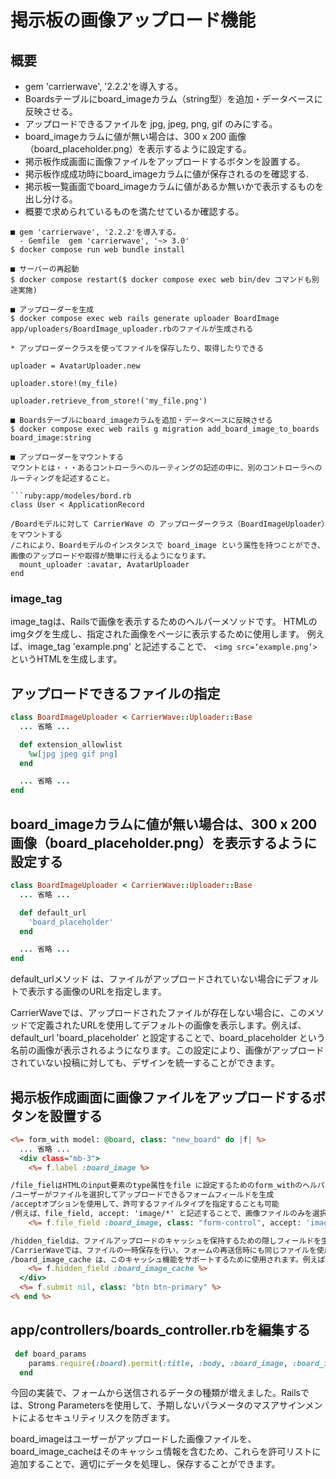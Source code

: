 # 掲示板の画像アップロード機能

## 概要
* gem 'carrierwave', '2.2.2'を導入する。
* Boardsテーブルにboard_imageカラム（string型）を追加・データベースに反映させる。
* アップロードできるファイルを jpg, jpeg, png, gif のみにする。
* board_imageカラムに値が無い場合は、300 x 200 画像（board_placeholder.png）を表示するように設定する。
* 掲示板作成画面に画像ファイルをアップロードするボタンを設置する。
* 掲示板作成成功時にboard_imageカラムに値が保存されるのを確認する.
* 掲示板一覧画面でboard_imageカラムに値があるか無いかで表示するものを出し分ける。
* 概要で求められているものを満たせているか確認する。

```
■ gem 'carrierwave', '2.2.2'を導入する。
  - Gemfile  gem 'carrierwave', '~> 3.0'
$ docker compose run web bundle install

■ サーバーの再起動
$ docker compose restart($ docker compose exec web bin/dev コマンドも別途実施)

■ アップローダーを生成
$ docker compose exec web rails generate uploader BoardImage
app/uploaders/BoardImage_uploader.rbのファイルが生成される

* アップローダークラスを使ってファイルを保存したり、取得したりできる

uploader = AvatarUploader.new

uploader.store!(my_file)

uploader.retrieve_from_store!('my_file.png')

■ Boardsテーブルにboard_imageカラムを追加・データベースに反映させる
$ docker compose exec web rails g migration add_board_image_to_boards board_image:string

■ アップローダーをマウントする
マウントとは・・・あるコントローラへのルーティングの記述の中に、別のコントローラへのルーティングを記述すること。

```ruby:app/modeles/bord.rb
class User < ApplicationRecord

/Boardモデルに対して CarrierWave の アップローダークラス（BoardImageUploader）をマウントする
/これにより、Boardモデルのインスタンスで board_image という属性を持つことができ、画像のアップロードや取得が簡単に行えるようになります。
  mount_uploader :avatar, AvatarUploader
end
```

### image_tag
image_tagは、Railsで画像を表示するためのヘルパーメソッドです。
HTMLのimgタグを生成し、指定された画像をページに表示するために使用します。
例えば、image_tag 'example.png' と記述することで、 ```<img src=‘example.png’>```というHTMLを生成します。

## アップロードできるファイルの指定
```ruby:app/uploaders/board_image_uploader.rb
class BoardImageUploader < CarrierWave::Uploader::Base
  ... 省略 ...

  def extension_allowlist
    %w[jpg jpeg gif png]
  end

  ... 省略 ...
end
```
## board_imageカラムに値が無い場合は、300 x 200 画像（board_placeholder.png）を表示するように設定する
```ruby:app/uploaders/board_image_uploader.rb
class BoardImageUploader < CarrierWave::Uploader::Base
  ... 省略 ...

  def default_url
    'board_placeholder'
  end

  ... 省略 ...
end
```
default_urlメソッド は、ファイルがアップロードされていない場合にデフォルトで表示する画像のURLを指定します。

CarrierWaveでは、アップロードされたファイルが存在しない場合に、このメソッドで定義されたURLを使用してデフォルトの画像を表示します。例えば、default_url 'board_placeholder' と設定することで、board_placeholder という名前の画像が表示されるようになります。この設定により、画像がアップロードされていない投稿に対しても、デザインを統一することができます。

## 掲示板作成画面に画像ファイルをアップロードするボタンを設置する
```ruby:app/views/boards/new.html.erb
<%= form_with model: @board, class: "new_board" do |f| %>
  ... 省略 ...
  <div class="mb-3">
    <%= f.label :board_image %>

/file_fielはHTMLのinput要素のtype属性をfile に設定するためのform_withのヘルパーメソッド
/ユーザーがファイルを選択してアップロードできるフォームフィールドを生成
/acceptオプションを使用して、許可するファイルタイプを指定することも可能
/例えば、file_field, accept: 'image/*' と記述することで、画像ファイルのみを選択できるファイルアップロードフィールドを作成
    <%= f.file_field :board_image, class: "form-control", accept: 'image/*' %>

/hidden_fieldは、ファイルアップロードのキャッシュを保持するための隠しフィールドを生成
/CarrierWaveでは、ファイルの一時保存を行い、フォームの再送信時にも同じファイルを使用できるようにする機能がある
/board_image_cache は、このキャッシュ機能をサポートするために使用されます。例えば、フォームのバリデーションエラーが発生した場合でも、ユーザーが再度ファイルを選択する必要がないように、このキャッシュ機能を利用する
    <%= f.hidden_field :board_image_cache %>
  </div>
  <%= f.submit nil, class: "btn btn-primary" %>
<% end %>
```

## app/controllers/boards_controller.rbを編集する
```ruby:app/controllers/boards_controller.rb
 def board_params
    params.require(:board).permit(:title, :body, :board_image, :board_image_cache)
  end
```
今回の実装で、フォームから送信されるデータの種類が増えました。Railsでは、Strong Parametersを使用して、予期しないパラメータのマスアサインメントによるセキュリティリスクを防ぎます。

board_imageはユーザーがアップロードした画像ファイルを、board_image_cacheはそのキャッシュ情報を含むため、これらを許可リストに追加することで、適切にデータを処理し、保存することができます。


